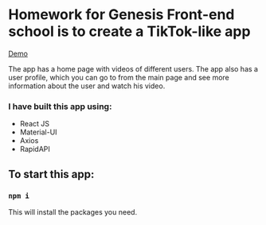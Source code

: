 # Homework for Genesis Front-end school is to create a TikTok-like app

[Demo](https://zhannapopenko.github.io/tik-tuk/)

The app has a home page with videos of different users. The app also has a user profile, which you can go to from the main page and see more information about the user and watch his video.

### I have built this app using:

- React JS
- Material-UI
- Axios
- RapidAPI

## To start this app:

### `npm i`

This will install the packages you need.
